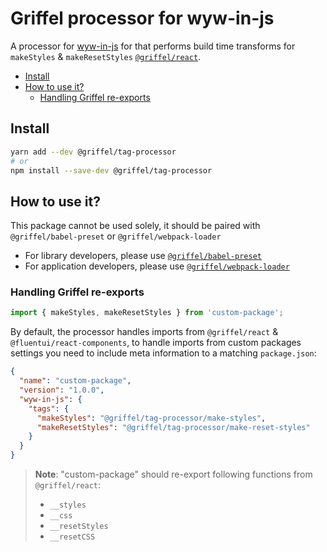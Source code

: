 # Griffel processor for wyw-in-js

A processor for [wyw-in-js](https://github.com/Anber/wyw-in-js) for that performs build time transforms for `makeStyles` & `makeResetStyles` [`@griffel/react`](../react).

<!-- START doctoc generated TOC please keep comment here to allow auto update -->
<!-- DON'T EDIT THIS SECTION, INSTEAD RE-RUN doctoc TO UPDATE -->

- [Install](#install)
- [How to use it?](#how-to-use-it)
  - [Handling Griffel re-exports](#handling-griffel-re-exports)

<!-- END doctoc generated TOC please keep comment here to allow auto update -->

## Install

```bash
yarn add --dev @griffel/tag-processor
# or
npm install --save-dev @griffel/tag-processor
```

## How to use it?

This package cannot be used solely, it should be paired with `@griffel/babel-preset` or `@griffel/webpack-loader`

- For library developers, please use [`@griffel/babel-preset`](../babel-preset)
- For application developers, please use [`@griffel/webpack-loader`](../webpack-loader)

### Handling Griffel re-exports

```js
import { makeStyles, makeResetStyles } from 'custom-package';
```

By default, the processor handles imports from `@griffel/react` & `@fluentui/react-components`, to handle imports from custom packages settings you need to include meta information to a matching `package.json`:

```json
{
  "name": "custom-package",
  "version": "1.0.0",
  "wyw-in-js": {
    "tags": {
      "makeStyles": "@griffel/tag-processor/make-styles",
      "makeResetStyles": "@griffel/tag-processor/make-reset-styles"
    }
  }
}
```

> **Note**: "custom-package" should re-export following functions from `@griffel/react`:
>
> - `__styles`
> - `__css`
> - `__resetStyles`
> - `__resetCSS`
